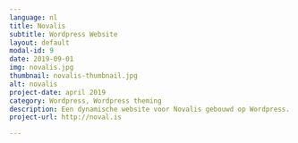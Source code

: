 ```yaml
---
language: nl
title: Novalis
subtitle: Wordpress Website
layout: default
modal-id: 9
date: 2019-09-01
img: novalis.jpg
thumbnail: novalis-thumbnail.jpg
alt: novalis
project-date: april 2019
category: Wordpress, Wordpress theming
description: Een dynamische website voor Novalis gebouwd op Wordpress. Het thema werd volledig op maat van de klant gemaakt. 
project-url: http://noval.is

---
```

